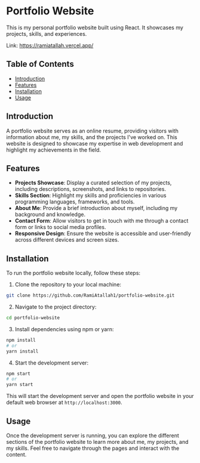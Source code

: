 # Portfolio Website

This is my personal portfolio website built using React. It showcases my projects, skills, and experiences.

Link: https://ramiatallah.vercel.app/

## Table of Contents

- [Introduction](#introduction)
- [Features](#features)
- [Installation](#installation)
- [Usage](#usage)

## Introduction

A portfolio website serves as an online resume, providing visitors with information about me, my skills, and the projects I've worked on. This website is designed to showcase my expertise in web development and highlight my achievements in the field.

## Features

- **Projects Showcase**: Display a curated selection of my projects, including descriptions, screenshots, and links to repositories.
- **Skills Section**: Highlight my skills and proficiencies in various programming languages, frameworks, and tools.
- **About Me**: Provide a brief introduction about myself, including my background and knowledge.
- **Contact Form**: Allow visitors to get in touch with me through a contact form or links to social media profiles.
- **Responsive Design**: Ensure the website is accessible and user-friendly across different devices and screen sizes.

## Installation

To run the portfolio website locally, follow these steps:

1. Clone the repository to your local machine:

```bash
git clone https://github.com/RamiAtallah1/portfolio-website.git
```

2. Navigate to the project directory:

```bash
cd portfolio-website
```

3. Install dependencies using npm or yarn:

```bash
npm install
# or
yarn install
```

4. Start the development server:

```bash
npm start
# or
yarn start
```

This will start the development server and open the portfolio website in your default web browser at `http://localhost:3000`.

## Usage

Once the development server is running, you can explore the different sections of the portfolio website to learn more about me, my projects, and my skills. Feel free to navigate through the pages and interact with the content.
